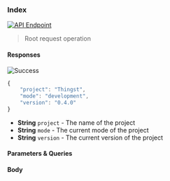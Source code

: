 ### Index

[![API Endpoint](https://img.shields.io/badge/_/api-ECEFF4?style=for-the-badge&logo=iCloud&logoColor=2E3440)](http://localhost:3000/api)

> Root request operation

#### Responses

![Success](https://img.shields.io/badge/200_SUCCESS-A3BE8C?style=for-the-badge)

```js
{
    "project": "Thingst",
    "mode": "development",
    "version": "0.4.0"
}
```

-   **String** `project` - The name of the project
-   **String** `mode` - The current mode of the project
-   **String** `version` - The current version of the project

#### Parameters & Queries

#### Body
